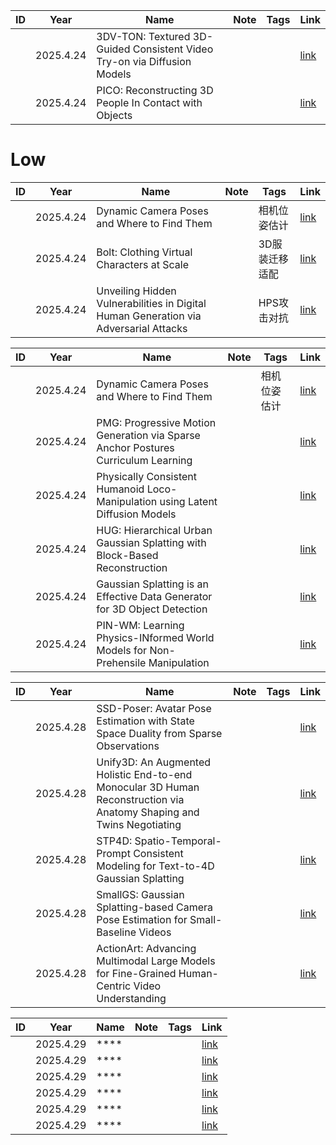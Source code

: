 |ID|Year|Name|Note|Tags|Link|
|---|---|---|---|---|---|
||2025.4.24|3DV-TON: Textured 3D-Guided Consistent Video Try-on via Diffusion Models|||[link](1.md)|
||2025.4.24|PICO: Reconstructing 3D People In Contact with Objects|||[link](4.md)|




# Low

|ID|Year|Name|Note|Tags|Link|
|---|---|---|---|---|---|
||2025.4.24|Dynamic Camera Poses and Where to Find Them||相机位姿估计|[link](2.md)|
||2025.4.24|Bolt: Clothing Virtual Characters at Scale||3D服装迁移适配|[link](3.md)|
||2025.4.24|Unveiling Hidden Vulnerabilities in Digital Human Generation via Adversarial Attacks||HPS攻击对抗|[link](5.md)|

|ID|Year|Name|Note|Tags|Link|
|---|---|---|---|---|---|
||2025.4.24|Dynamic Camera Poses and Where to Find Them||相机位姿估计|[link](2.md)|
||2025.4.24|PMG: Progressive Motion Generation via Sparse Anchor Postures Curriculum Learning|| |[link](6.md)|
||2025.4.24|Physically Consistent Humanoid Loco-Manipulation using Latent Diffusion Models|| |[link](7.md)|
||2025.4.24|HUG: Hierarchical Urban Gaussian Splatting with Block-Based Reconstruction|| |[link](8.md)|
||2025.4.24|Gaussian Splatting is an Effective Data Generator for 3D Object Detection|| |[link](9.md)|
||2025.4.24|PIN-WM: Learning Physics-INformed World Models for Non-Prehensile Manipulation|| |[link](10.md)|

|ID|Year|Name|Note|Tags|Link|
|---|---|---|---|---|---|
||2025.4.28|SSD-Poser: Avatar Pose Estimation with State Space Duality from Sparse Observations|| |[link](11.md)|
||2025.4.28|Unify3D: An Augmented Holistic End-to-end Monocular 3D Human Reconstruction via Anatomy Shaping and Twins Negotiating|| |[link](12.md)|
||2025.4.28|STP4D: Spatio-Temporal-Prompt Consistent Modeling for Text-to-4D Gaussian Splatting|| |[link](13.md)|
||2025.4.28|SmallGS: Gaussian Splatting-based Camera Pose Estimation for Small-Baseline Videos|| |[link](14.md)|
||2025.4.28|ActionArt: Advancing Multimodal Large Models for Fine-Grained Human-Centric Video Understanding|| |[link](15.md)|

|ID|Year|Name|Note|Tags|Link|
|---|---|---|---|---|---|
||2025.4.29|****|| |[link](16.md)|
||2025.4.29|****|| |[link](17.md)|
||2025.4.29|****|| |[link](18.md)|
||2025.4.29|****|| |[link](19.md)|
||2025.4.29|****|| |[link](20.md)|
||2025.4.29|****|| |[link](21.md)|